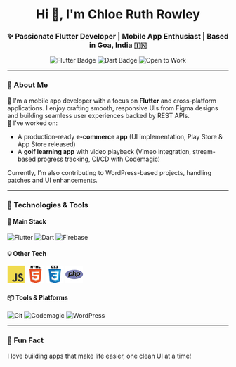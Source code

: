 <h1 align="center">Hi 👋, I'm Chloe Ruth Rowley</h1>
<h3 align="center">✨ Passionate Flutter Developer | Mobile App Enthusiast | Based in Goa, India 🇮🇳</h3>

<p align="center">
  <img src="https://img.shields.io/badge/Flutter-Expert-blue?style=for-the-badge&logo=flutter" alt="Flutter Badge"/>
  <img src="https://img.shields.io/badge/Dart-Mobile_Apps-blue?style=for-the-badge&logo=dart" alt="Dart Badge"/>
  <img src="https://img.shields.io/badge/Open%20to%20Work-Yes-green?style=for-the-badge" alt="Open to Work"/>
</p>

---

### 🌟 About Me

🚀 I'm a mobile app developer with a focus on **Flutter** and cross-platform applications. I enjoy crafting smooth, responsive UIs from Figma designs and building seamless user experiences backed by REST APIs.  
💼 I’ve worked on:

- A production-ready **e-commerce app** (UI implementation, Play Store & App Store released)
- A **golf learning app** with video playback (Vimeo integration, stream-based progress tracking, CI/CD with Codemagic)

Currently, I’m also contributing to WordPress-based projects, handling patches and UI enhancements.

---

### 🔧 Technologies & Tools

#### 🚀 Main Stack

<p>
  <img src="https://www.vectorlogo.zone/logos/flutterio/flutterio-icon.svg" alt="Flutter" width="40" height="40"/>
  <img src="https://www.vectorlogo.zone/logos/dartlang/dartlang-icon.svg" alt="Dart" width="40" height="40"/>
  <img src="https://www.vectorlogo.zone/logos/firebase/firebase-icon.svg" alt="Firebase" width="40" height="40"/>
</p>

#### 💡 Other Tech

<p>
  <img src="https://raw.githubusercontent.com/devicons/devicon/master/icons/javascript/javascript-original.svg" alt="JavaScript" width="40" height="40"/>
  <img src="https://raw.githubusercontent.com/devicons/devicon/master/icons/html5/html5-original-wordmark.svg" alt="HTML" width="40" height="40"/>
  <img src="https://raw.githubusercontent.com/devicons/devicon/master/icons/css3/css3-original-wordmark.svg" alt="CSS" width="40" height="40"/>
  <img src="https://raw.githubusercontent.com/devicons/devicon/master/icons/php/php-original.svg" alt="PHP" width="40" height="40"/>
</p>

#### 📦 Tools & Platforms

<p>
  <img src="https://www.vectorlogo.zone/logos/git-scm/git-scm-icon.svg" alt="Git" width="40" height="40"/>
  <img src="https://avatars.githubusercontent.com/u/45460094?s=200&v=4" alt="Codemagic" width="40" height="40"/>
  <img src="https://s.w.org/style/images/about/WordPress-logotype-wmark.png" alt="WordPress" width="40" height="40"/>
</p>

---

### 🧠 Fun Fact

I love building apps that make life easier, one clean UI at a time!
